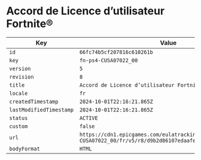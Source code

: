 # Accord de Licence d’utilisateur Fortnite®

| Key | Value |
| --- | ----- |
| `id` | `66fc74b5cf207816c610261b` |
| `key` | `fn-ps4-CUSA07022_00` |
| `version` | `5` |
| `revision` | `8` |
| `title` | `Accord de Licence d’utilisateur Fortnite®` |
| `locale` | `fr` |
| `createdTimestamp` | `2024-10-01T22:16:21.865Z` |
| `lastModifiedTimestamp` | `2024-10-01T22:16:21.865Z` |
| `status` | `ACTIVE` |
| `custom` | `false` |
| `url` | `https://cdn1.epicgames.com/eulatracking-download/fn-ps4-CUSA07022_00/fr/v5/r8/d9b2d86107edaafec641a46a2b01e38b.pdf` |
| `bodyFormat` | `HTML` |
